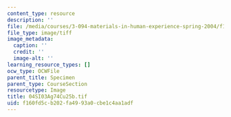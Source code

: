 ```yaml
---
content_type: resource
description: ''
file: /media/courses/3-094-materials-in-human-experience-spring-2004/f160fd5cb202fa4993a0cbe1c4aa1adf_04SI03Ag74Cu25b.tif
file_type: image/tiff
image_metadata:
  caption: ''
  credit: ''
  image-alt: ''
learning_resource_types: []
ocw_type: OCWFile
parent_title: Specimen
parent_type: CourseSection
resourcetype: Image
title: 04SI03Ag74Cu25b.tif
uid: f160fd5c-b202-fa49-93a0-cbe1c4aa1adf
---
```

